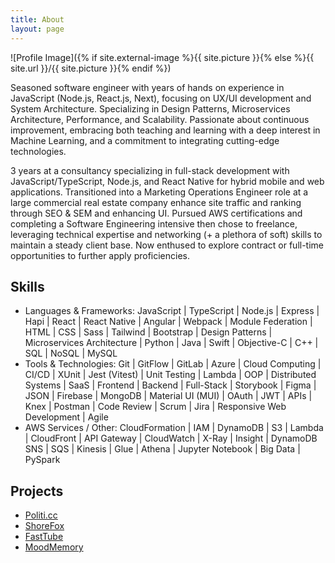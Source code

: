 ```yaml
---
title: About
layout: page
---
```

![Profile Image]({% if site.external-image %}{{ site.picture }}{% else %}{{ site.url }}/{{ site.picture }}{% endif %})

<p>Seasoned software engineer with years of hands on experience in JavaScript (Node.js, React.js, Next), focusing on UX/UI development and System Architecture. Specializing in Design Patterns, Microservices Architecture, Performance, and Scalability. Passionate about continuous improvement, embracing both teaching and learning with a deep interest in Machine Learning, and a commitment to integrating cutting-edge technologies.</p>
<!--
<p>During university, I was already sought after for software development and improving site architectures. I then spent 3 years at a consultancy specializing in full-stack development with JavaScript/TypeScript, Node.js, and React Native for hybrid mobile and web applications. I learned to enhance site traffic and ranking through SEO and SEM. Later, I transitioned into a Marketing Operations Engineer role at a large commercial real estate company. After pursuing AWS certifications and completing a Software Engineering intensive, I chose to freelance, leveraging my technical expertise and networking skills to maintain a steady client base. I'm now excited to explore contract or full-time opportunities to further apply my proficiencies</p>
-->
<p>3 years at a consultancy specializing in full-stack development with JavaScript/TypeScript, Node.js, and React Native for hybrid mobile and web applications. Transitioned into a Marketing Operations Engineer role at a large commercial real estate company enhance site traffic and ranking through SEO & SEM and enhancing UI. Pursued AWS certifications and completing a Software Engineering intensive then chose to freelance, leveraging technical expertise and networking (+ a plethora of soft) skills to maintain a steady client base. Now enthused to explore contract or full-time opportunities to further apply proficiencies.</p>

<h2>Skills</h2>

<ul class="skill-list">
	<li>Languages & Frameworks: JavaScript | TypeScript | Node.js | Express | Hapi | React | React Native | Angular | Webpack | Module Federation | HTML | CSS | Sass | Tailwind | Bootstrap | Design Patterns | Microservices Architecture | Python | Java | Swift | Objective-C | C++ | SQL | NoSQL | MySQL</li>
	<li>Tools & Technologies: Git | GitFlow | GitLab | Azure | Cloud Computing | CI/CD | XUnit | Jest (Vitest) | Unit Testing | Lambda | OOP | Distributed Systems | SaaS | Frontend | Backend | Full-Stack | Storybook | Figma | JSON | Firebase | MongoDB | Material UI (MUI) | OAuth | JWT | APIs | Knex | Postman | Code Review | Scrum | Jira | Responsive Web Development | Agile</li>
	<li>AWS Services / Other: CloudFormation | IAM | DynamoDB | S3 | Lambda | CloudFront | API Gateway | CloudWatch | X-Ray | Insight | DynamoDB SNS | SQS | Kinesis | Glue | Athena | Jupyter Notebook | Big Data | PySpark</li>

</ul>

<h2>Projects</h2>

<ul>
	<li><a href="https://github.com/">Politi.cc</a></li>
	<li><a href="https://github.com/">ShoreFox</a></li>
	<li><a href="https://github.com/">FastTube</a></li>
	<li><a href="https://github.com/">MoodMemory</a></li>
</ul>
